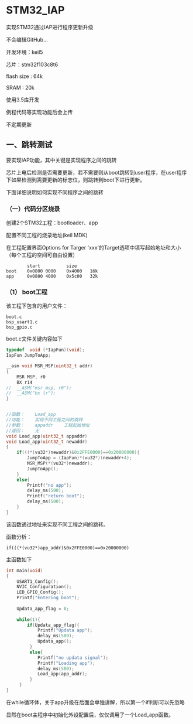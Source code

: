 # STM32_IAP

实现STM32通过IAP进行程序更新升级

不会编辑GitHub...

开发环境：keil5

芯片：stm32f103c8t6

flash size : 64k

SRAM : 20k

使用3.5库开发

例程代码等实现功能后会上传

不定期更新

## 一、跳转测试

要实现IAP功能，其中关键是实现程序之间的跳转

芯片上电后检测是否需要更新，若不需要则从boot跳转到user程序，在user程序下如果检测到需要更新的标志位，则跳转到boot下进行更新。

下面详细说明如何实现不同程序之间的跳转

### （一）代码分区烧录

创建2个STM32工程：bootloader、app

配置不同工程的烧录地址(keil MDK)

在工程配置界面Options for Targer 'xxx'的Target选项中填写起始地址和大小（每个工程的空间可自由设置）

            start          size     
    boot    0x0800 0000    0x4000   16k
    app     0x0800 4000    0x5c00   32k
    
### （1） boot工程

该工程下包含的用户文件：

    boot.c
    bsp_usart1.c
    bsp_gpio.c

boot.c文件关键内容如下

```c
typedef  void (*IapFun)(void);
IapFun JumpToApp; 

__asm void MSR_MSP(uint32_t addr) 
{
    MSR MSP, r0
	BX r14
//  __ASM("msr msp, r0");
//  __ASM("bx lr"); 
}


//函数：    Load_app
//功能：    实现不同工程之间的跳转
//参数：    appaddr    工程起始地址
//返回：    无
void Load_app(uint32_t appaddr)
void Load_app(uint32_t newaddr)
{
	if(((*(vu32*)newaddr)&0x2FFE0000)==0x20000000){
		JumpToApp = (IapFun)*(vu32*)(newaddr+4);
		MSR_MSP(*(vu32*)newaddr);
		JumpToApp();
	}
	else{
		Printf("no app");
		delay_ms(500);
		Printf("return boot");
		delay_ms(500);
	}
}
```

该函数通过地址来实现不同工程之间的跳转。

函数分析：

	if(((*(vu32*)app_addr)&0x2FFE0000)==0x20000000)

主函数如下

```c
int main(void)
{
    USART1_Config();
    NVIC_Configuration();	
    LED_GPIO_Config();
    Printf("Entering boot");
	
    Updata_app_flag = 0;
	
    while(1){
        if(Updata_app_flag){
            Printf("Updata app");
            delay_ms(500);
            Updata_app();
         }
         else{
            Printf("no updata signal");
            Printf("Loading app");
            delay_ms(500);
            Load_app(app_addr);
         }
     }
}
```

在while循环体，关于app升级在后面会单独讲解，所以第一个if判断可以先忽略

显然在boot主程序中初始化外设配置后，仅仅调用了一个Load_app函数。








